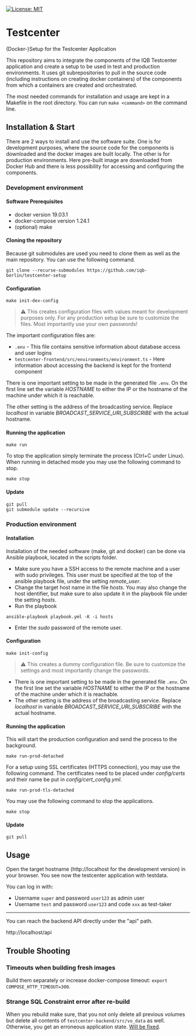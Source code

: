 [![License: MIT](https://img.shields.io/badge/License-MIT-yellow.svg?style=flat-square)](https://opensource.org/licenses/MIT)

# Testcenter
(Docker-)Setup for the Testcenter Application

This repository aims to integrate the components of the IQB
Testcenter application and create a setup to be used in test and
production environments. It uses git subrepositories to pull in the source
code (including instructions on creating docker containers) of the components
from which a containers are created and orchestrated.

The most needed commands for installation and usage are kept in a
Makefile in the root directory. You can run `make <command>` on the command
line.

## Installation & Start

There are 2 ways to install and use the software suite. One is for
development purposes, where the source code for the components is downloaded
and the docker images are built locally.
The other is for production environments. Here pre-built image are downloaded
from Docker Hub and there is less possibility for accessing and configuring
the components.

### Development environment

#### Software Prerequisites
- docker version 19.03.1
- docker-compose version 1.24.1
- (optional) make

#### Cloning the repository

Because git submodules are used you need to clone them as well as the main
repository. You can use the following command.

`git clone --recurse-submodules https://github.com/iqb-berlin/testcenter-setup`

#### Configuration

```
make init-dev-config
```
> :warning: This creates configuration files with values meant for
development purposes only. For any production setup be sure to customize the
files. Most importantly use your own passwords!

The important configuration files are:
* `.env` - This file contains sensitive information about database access
and user logins
* `testcenter-frontend/src/environments/environment.ts` - Here information
about accessing the backend is kept for the frontend component

There is one important setting to be made in the generated file `.env`.
On the first line set the variable _HOSTNAME_ to either
the IP or the hostname of the machine under which it is reachable.

The other setting is the address of the broadcasting service.
Replace _localhost_ in variable _BROADCAST_SERVICE_URI_SUBSCRIBE_ with the
actual hostname.


#### Running the application

```
make run
```
To stop the application simply terminate the process (Ctrl+C under Linux).
When running in detached mode you may use the following command to stop.
```
make stop
```

#### Update
```
git pull
git submodule update --recursive
```

### Production environment

#### Installation
Installation of the needed software (make, git and docker) can be done via
Ansible playbook, located in the scripts folder.

- Make sure you have a SSH access to the remote machine and a user with
sudo privileges. This user must be specified at the top of the ansible playbook file, under the setting _remote_user_.
- Change the target host name in the file _hosts_. You may also change the host identifier, but make sure to also update it in the playbook file under the setting _hosts_.
- Run the playbook
```
ansible-playbook playbook.yml -K -i hosts
```
- Enter the _sudo_ password of the remote user.

#### Configuration

```
make init-config
```
> :warning: This creates a dummy configuration file. Be sure to customize the settings and most importantly change the passwords.

- There is one important setting to be made in the generated file `.env`.
On the first line set the variable _HOSTNAME_ to either
the IP or the hostname of the machine under which it is reachable.
- The other setting is the address of the broadcasting service.
Replace _localhost_ in variable _BROADCAST_SERVICE_URI_SUBSCRIBE_ with the
actual hostname.

#### Running the application
This will start the production configuration and send the process to the background.
```
make run-prod-detached
```
For a setup using SSL certificates (HTTPS connection), you may use the following command. The certificates need to be placed under _config/certs_ and
their name be put in _config/cert_config.yml_.
```
make run-prod-tls-detached
```

You may use the following command to stop the applications.
```
make stop
```

#### Update
```
git pull
```

## Usage

Open the target hostname (http://localhost for the development version)
in your browser. You see now the testcenter application with testdata.

You can log in with:
- Username `super` and password `user123` as admin user
- Username `test` and password `user123` and code `xxx` as test-taker
---
You can reach the backend API directly under the "api" path.

http://localhost/api

## Trouble Shooting

### Timeouts when building fresh images
Build them separately or increase docker-compose timeout:
`export COMPOSE_HTTP_TIMEOUT=300`.

### Strange SQL Constraint error after re-build
When you rebuild make sure, that you not only delete all previous volumes but
delete all contents of `testcenter-backend/src/vo_data` as well.
Otherwise, you get an erroneous application state.
[Will be fixed](https://github.com/iqb-berlin/testcenter-setup/issues/9).
